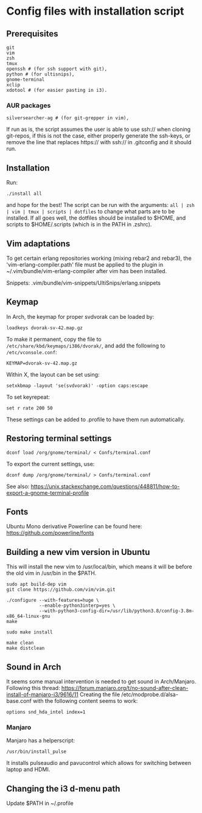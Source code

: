 # Config files with installation script

## Prerequisites

```
git
vim
zsh
tmux
openssh # (for ssh support with git),
python # (for ultisnips),
gnome-terminal
xclip
xdotool # (for easier pasting in i3).
```
### AUR packages
```
silversearcher-ag # (for git-grepper in vim),
```

If run as is, the script assumes the user is able to use ssh:// when cloning
git-repos, if this is not the case, either properly generate the ssh-keys, or
remove the line that replaces https:// with ssh:// in .gitconfig and it should
run.

## Installation

Run:

```shell
./install all
```

and hope for the best! The script can be run with the arguments:
```all | zsh | vim | tmux | scripts | dotfiles``` to change what parts are to
be installed.  If all goes well, the dotfiles should be installed to $HOME, and
scripts to $HOME/.scripts (which is in the PATH in .zshrc).

## Vim adaptations

To get certain erlang repositories working (mixing rebar2 and rebar3), the
'vim-erlang-compiler.path' file must be applied to the plugin in
~/.vim/bundle/vim-erlang-compiler after vim has been installed.

Snippets:
.vim/bundle/vim-snippets/UltiSnips/erlang.snippets

## Keymap

In Arch, the keymap for proper svdvorak can be loaded by:

```shell
loadkeys dvorak-sv-42.map.gz
```

To make it permanent, copy the file to ```/etc/share/kbd/keymaps/i386/dvorak/```, and add the following to ```/etc/vconsole.conf```:

```
KEYMAP=dvorak-sv-42.map.gz
```

Within X, the layout can be set using:

```
setxkbmap -layout 'se(svdvorak)' -option caps:escape
```

To set keyrepeat:

```
set r rate 200 50
```

These settings can be added to .profile to have them run automatically.

## Restoring terminal settings

```shell
dconf load /org/gnome/terminal/ < Confs/terminal.conf
```

To export the current settings, use:

```shell
dconf dump /org/gnome/terminal/ > Confs/terminal.conf
```

See also:
https://unix.stackexchange.com/questions/448811/how-to-export-a-gnome-terminal-profile

## Fonts

Ubuntu Mono derivative Powerline can be found here:
https://github.com/powerline/fonts

## Building a new vim version in Ubuntu

This will install the new vim to /usr/local/bin, which means it will be before
the old vim in /usr/bin in the $PATH.

```shell
sudo apt build-dep vim
git clone https://github.com/vim/vim.git

./configure --with-features=huge \
            --enable-python3interp=yes \
            --with-python3-config-dir=/usr/lib/python3.8/config-3.8m-x86_64-linux-gnu
make

sudo make install

make clean
make distclean

```

## Sound in Arch

It seems some manual intervention is needed to get sound in Arch/Manjaro.
Following this thread: https://forum.manjaro.org/t/no-sound-after-clean-install-of-manjaro-i3/9616/11
Creating the file /etc/modprobe.d/alsa-base.conf with the following content
seems to work:

```
options snd_hda_intel index=1
```

### Manjaro

Manjaro has a helperscript:
```
/usr/bin/install_pulse
```

It installs pulseaudio and pavucontrol which allows for switching between laptop and HDMI.


## Changing the i3 d-menu path
Update $PATH in ~/.profile
